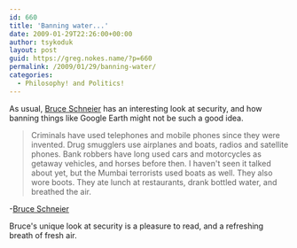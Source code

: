 ```yaml
---
id: 660
title: 'Banning water...'
date: 2009-01-29T22:26:00+00:00
author: tsykoduk
layout: post
guid: https://greg.nokes.name/?p=660
permalink: /2009/01/29/banning-water/
categories:
  - Philosophy! and Politics!
---
```

<p>As usual, <a href="http://www.schneier.com/blog/archives/2006/08/bruce_schneier.html">Bruce Schneier</a> has an interesting look at security, and how banning things like Google Earth might not be such a good idea.</p>

<!--more-->

<blockquote>Criminals have used telephones and mobile phones since they were invented. Drug smugglers use airplanes and boats, radios and satellite phones. Bank robbers have long used cars and motorcycles as getaway vehicles, and horses before then. I haven't seen it talked about yet, but the Mumbai terrorists used boats as well. They also wore boots. They ate lunch at restaurants, drank bottled water, and breathed the air.</blockquote>

<p>-<a href="http://www.schneier.com/blog/archives/2009/01/helping_the_ter.html">Bruce Schneier</a></p>


<p>Bruce's unique look at security is a pleasure to read, and a refreshing breath of fresh air.</p>